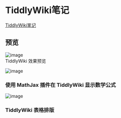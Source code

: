 # TiddlyWiki笔记
[TiddlyWiki笔记](https://xunqf.github.io/MyNoteBook/)

## 预览
![image](http://img1.dimpurr.com/dimblog/2017/10/tiddlywiki-1-1024x640.jpg)  
TiddlyWiki 效果预览

![image](http://img1.dimpurr.com/dimblog/2017/10/tiddlywiki-mathjax-600x375.jpg)  
### 使用 MathJax 插件在 TiddlyWiki 显示数学公式

![image](http://img1.dimpurr.com/dimblog/2017/10/tiddlywiki-table-1024x640.jpg)  
### TiddlyWiki 表格排版
